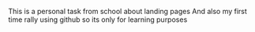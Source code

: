 This is a personal task from school about landing pages
And also my first time rally using github so its only for learning purposes
